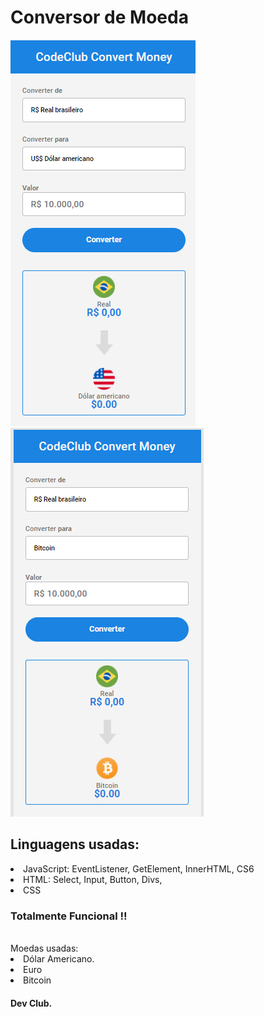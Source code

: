 # Conversor de Moeda



<img src="./assents/euadolar.png/" alt="exemplo imagem">
<img src="./assents/bit.png/" alt="exemplo imagem">

<h2>Linguagens usadas: </h2>
<li>JavaScript: EventListener, GetElement, InnerHTML, CS6
<li>HTML: Select, Input, Button, Divs,
<li>CSS

<h3>Totalmente Funcional !!</h3>
<br>
Moedas usadas:
<li> Dólar Americano.
<li> Euro
<li> Bitcoin

<h4>Dev Club.</h4>






